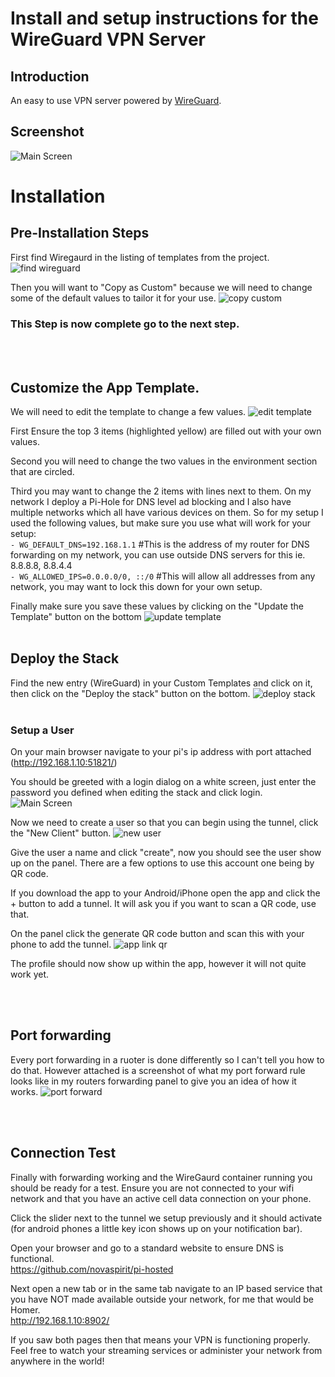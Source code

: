# Install and setup instructions for the WireGuard VPN Server

## Introduction

An easy to use VPN server powered by [WireGuard](https://github.com/WeeJeWel/wg-easy/).

## Screenshot

![Main Screen](https://user-images.githubusercontent.com/42878642/140614346-e3da057b-7f15-407b-8fb3-b22433ea0ba0.png)

# Installation

## Pre-Installation Steps

First find Wiregaurd in the listing of templates from the project.
![find wireguard](https://user-images.githubusercontent.com/42878642/140615769-aad713c2-630c-437a-b56d-9102e2f7b1ed.png)

Then you will want to "Copy as Custom" because we will need to change some of the default values to tailor it for your use.
![copy custom](https://user-images.githubusercontent.com/42878642/140615790-b8fda3f3-496d-46d7-aa02-16de1877f289.png)

### This Step is now complete go to the next step.
<br><br>
## Customize the App Template.<br>

We will need to edit the template to change a few values.
![edit template](https://user-images.githubusercontent.com/42878642/140615811-9307f1cf-078a-4e38-b5d9-bad661c1bfad.png)

First Ensure the top 3 items (highlighted yellow) are filled out with your own values.

Second you will need to change the two values in the environment section that are circled.

Third you may want to change the 2 items with lines next to them.  On my network I deploy a Pi-Hole for DNS level ad blocking and I also have multiple networks which all have
various devices on them.  So for my setup I used the following values, but make sure you use what will work for your setup:<br>
`- WG_DEFAULT_DNS=192.168.1.1` #This is the address of my router for DNS forwarding on my network, you can use outside DNS servers for this ie. 8.8.8.8, 8.8.4.4<br>
`- WG_ALLOWED_IPS=0.0.0.0/0, ::/0` #This will allow all addresses from any network, you may want to lock this down for your own setup.

Finally make sure you save these values by clicking on the "Update the Template" button on the bottom
![update template](https://user-images.githubusercontent.com/42878642/140615992-60749352-c0b5-4566-ba1f-06b675a3b517.png)
<br><br>

## Deploy the Stack

Find the new entry (WireGuard) in your Custom Templates and click on it, then click on the "Deploy the stack" button on the bottom.
![deploy stack](https://user-images.githubusercontent.com/42878642/140616046-89987892-358c-488d-ad97-afb82338c5e0.png)
<br><br>
### Setup a User
 
On your main browser navigate to your pi's ip address with port attached (http://192.168.1.10:51821/)

You should be greeted with a login dialog on a white screen, just enter the password you defined when editing the stack and click login.
![Main Screen](https://user-images.githubusercontent.com/42878642/140616121-283fdeb0-f471-40fa-9f07-2956e621dde8.png)

Now we need to create a user so that you can begin using the tunnel, click the "New Client" button.
![new user](https://user-images.githubusercontent.com/42878642/140616137-2d789c95-2f4b-49b8-a0be-aec41f909634.png)

Give the user a name and click "create", now you should see the user show up on the panel.  There are a few options to use this account one being by QR code.

If you download the app to your Android/iPhone open the app and click the + button to add a tunnel.  It will ask you if you want to scan a QR code, use that.

On the panel click the generate QR code button and scan this with your phone to add the tunnel.
![app link qr](https://user-images.githubusercontent.com/42878642/140616195-e2e1da64-cb0f-4d07-afe2-977011ccc494.png)

The profile should now show up within the app, however it will not quite work yet.

<br><br>
## Port forwarding

Every port forwarding in a ruoter is done differently so I can't tell you how to do that.  However attached is a screenshot of what my port forward rule looks like in my
routers forwarding panel to give you an idea of how it works.
![port forward](https://user-images.githubusercontent.com/42878642/140616252-53c44b74-a455-48c9-a31c-c4adcae995de.png)

<br><br>
## Connection Test

Finally with forwarding working and the WireGaurd container running you should be ready for a test.  Ensure you are not connected to your wifi network and that you have
an active cell data connection on your phone.

Click the slider next to the tunnel we setup previously and it should activate (for android phones a little key icon shows up on your notification bar).

Open your browser and go to a standard website to ensure DNS is functional.<br>
https://github.com/novaspirit/pi-hosted

Next open a new tab or in the same tab navigate to an IP based service that you have NOT made available outside your network, for me that would be Homer.<br>
http://192.168.1.10:8902/

If you saw both pages then that means your VPN is functioning properly.  Feel free to watch your streaming services or administer your network from anywhere in the world!
